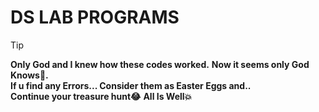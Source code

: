# **DS LAB PROGRAMS**

> [!TIP]
> **Only God and I knew how these codes worked.**
> **Now it seems only God Knows🥲.**<br>
> **If u find any Errors... Consider them as Easter Eggs and..**<br>
> **Continue your treasure hunt😂**
> **All Is Well💥**<br>
